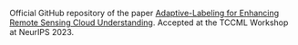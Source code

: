 Official GitHub repository of the paper [Adaptive-Labeling for Enhancing Remote Sensing Cloud Understanding](https://neurips.cc/virtual/2023/76952). Accepted at the TCCML Workshop at NeurIPS 2023.
